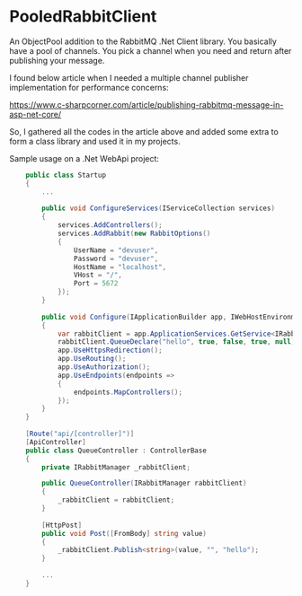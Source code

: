 # PooledRabbitClient
An ObjectPool<IModel> addition to the RabbitMQ .Net Client library.
You basically have a pool of channels. You pick a channel when you need and return after publishing your message.


I found below article when I needed a multiple channel publisher implementation for performance concerns:

https://www.c-sharpcorner.com/article/publishing-rabbitmq-message-in-asp-net-core/

So, I gathered all the codes in the article above and added some extra to form a class library and used it in my projects.

Sample usage on a .Net WebApi project:
 
```cs
    public class Startup
    {
        ...
        
        public void ConfigureServices(IServiceCollection services)
        {
            services.AddControllers();
            services.AddRabbit(new RabbitOptions()
            {
                UserName = "devuser",
                Password = "devuser",
                HostName = "localhost",
                VHost = "/",
                Port = 5672
            });
        }
        
        public void Configure(IApplicationBuilder app, IWebHostEnvironment env)
        {
            var rabbitClient = app.ApplicationServices.GetService<IRabbitManager>();
            rabbitClient.QueueDeclare("hello", true, false, true, null);
            app.UseHttpsRedirection();
            app.UseRouting();
            app.UseAuthorization();
            app.UseEndpoints(endpoints =>
            {
                endpoints.MapControllers();
            });
        }
    }
    
    [Route("api/[controller]")]
    [ApiController]
    public class QueueController : ControllerBase
    {
        private IRabbitManager _rabbitClient;

        public QueueController(IRabbitManager rabbitClient)
        {
            _rabbitClient = rabbitClient;
        }
        
        [HttpPost]
        public void Post([FromBody] string value)
        {
            _rabbitClient.Publish<string>(value, "", "hello");
        }
        
        ...
    }

